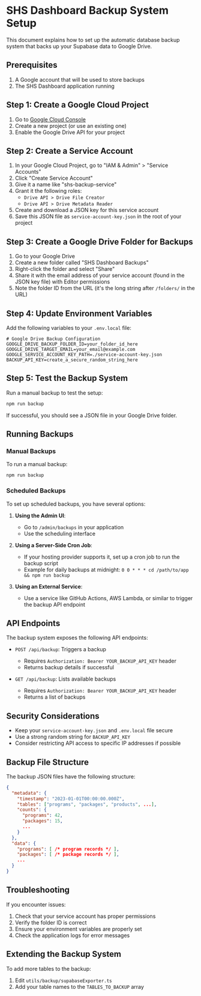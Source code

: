 # SHS Dashboard Backup System Setup

This document explains how to set up the automatic database backup system that backs up your Supabase data to Google Drive.

## Prerequisites

1. A Google account that will be used to store backups
2. The SHS Dashboard application running

## Step 1: Create a Google Cloud Project

1. Go to [Google Cloud Console](https://console.cloud.google.com/)
2. Create a new project (or use an existing one)
3. Enable the Google Drive API for your project

## Step 2: Create a Service Account

1. In your Google Cloud Project, go to "IAM & Admin" > "Service Accounts"
2. Click "Create Service Account"
3. Give it a name like "shs-backup-service"
4. Grant it the following roles:
   - `Drive API > Drive File Creator`
   - `Drive API > Drive Metadata Reader`
5. Create and download a JSON key for this service account
6. Save this JSON file as `service-account-key.json` in the root of your project

## Step 3: Create a Google Drive Folder for Backups

1. Go to your Google Drive
2. Create a new folder called "SHS Dashboard Backups"
3. Right-click the folder and select "Share"
4. Share it with the email address of your service account (found in the JSON key file) with Editor permissions
5. Note the folder ID from the URL (it's the long string after `/folders/` in the URL)

## Step 4: Update Environment Variables

Add the following variables to your `.env.local` file:

```
# Google Drive Backup Configuration
GOOGLE_DRIVE_BACKUP_FOLDER_ID=your_folder_id_here
GOOGLE_DRIVE_TARGET_EMAIL=your_email@example.com
GOOGLE_SERVICE_ACCOUNT_KEY_PATH=./service-account-key.json
BACKUP_API_KEY=create_a_secure_random_string_here
```

## Step 5: Test the Backup System

Run a manual backup to test the setup:

```bash
npm run backup
```

If successful, you should see a JSON file in your Google Drive folder.

## Running Backups

### Manual Backups

To run a manual backup:

```bash
npm run backup
```

### Scheduled Backups

To set up scheduled backups, you have several options:

1. **Using the Admin UI**:
   - Go to `/admin/backups` in your application
   - Use the scheduling interface

2. **Using a Server-Side Cron Job**:
   - If your hosting provider supports it, set up a cron job to run the backup script
   - Example for daily backups at midnight: `0 0 * * * cd /path/to/app && npm run backup`

3. **Using an External Service**:
   - Use a service like GitHub Actions, AWS Lambda, or similar to trigger the backup API endpoint

## API Endpoints

The backup system exposes the following API endpoints:

- `POST /api/backup`: Triggers a backup
  - Requires `Authorization: Bearer YOUR_BACKUP_API_KEY` header
  - Returns backup details if successful

- `GET /api/backup`: Lists available backups
  - Requires `Authorization: Bearer YOUR_BACKUP_API_KEY` header
  - Returns a list of backups

## Security Considerations

- Keep your `service-account-key.json` and `.env.local` file secure
- Use a strong random string for `BACKUP_API_KEY`
- Consider restricting API access to specific IP addresses if possible

## Backup File Structure

The backup JSON files have the following structure:

```json
{
  "metadata": {
    "timestamp": "2023-01-01T00:00:00.000Z",
    "tables": ["programs", "packages", "products", ...],
    "counts": {
      "programs": 42,
      "packages": 15,
      ...
    }
  },
  "data": {
    "programs": [ /* program records */ ],
    "packages": [ /* package records */ ],
    ...
  }
}
```

## Troubleshooting

If you encounter issues:

1. Check that your service account has proper permissions
2. Verify the folder ID is correct
3. Ensure your environment variables are properly set
4. Check the application logs for error messages

## Extending the Backup System

To add more tables to the backup:

1. Edit `utils/backup/supabaseExporter.ts`
2. Add your table names to the `TABLES_TO_BACKUP` array 